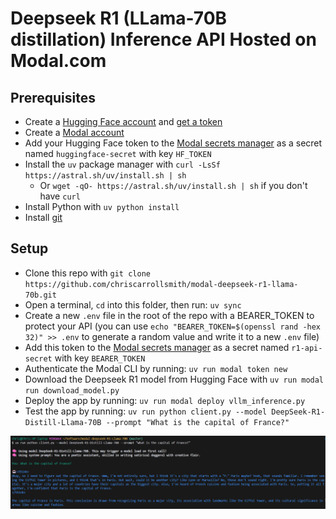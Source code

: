 # Deepseek R1 (LLama-70B distillation) Inference API Hosted on Modal.com

## Prerequisites

- Create a [Hugging Face account](https://huggingface.co/) and [get a token](https://huggingface.co/settings/tokens)
- Create a [Modal account](https://modal.com/)
- Add your Hugging Face token to the [Modal secrets manager](https://modal.com/secrets/) as a secret named `huggingface-secret` with key `HF_TOKEN`
- Install the `uv` package manager with `curl -LsSf https://astral.sh/uv/install.sh | sh`
    - Or `wget -qO- https://astral.sh/uv/install.sh | sh` if you don't have `curl`
- Install Python with `uv python install`
- Install [git](https://git-scm.com/)

## Setup

- Clone this repo with `git clone https://github.com/chriscarrollsmith/modal-deepseek-r1-llama-70b.git`
- Open a terminal, `cd` into this folder, then run: `uv sync`
- Create a new `.env` file in the root of the repo with a BEARER_TOKEN to protect your API (you can use `echo "BEARER_TOKEN=$(openssl rand -hex 32)" >> .env` to generate a random value and write it to a new `.env` file)
- Add this token to the [Modal secrets manager](https://modal.com/secrets/) as a secret named `r1-api-secret` with key `BEARER_TOKEN`
- Authenticate the Modal CLI by running: `uv run modal token new`
- Download the Deepseek R1 model from Hugging Face with `uv run modal run download_model.py`
- Deploy the app by running: `uv run modal deploy vllm_inference.py`
- Test the app by running: `uv run python client.py --model DeepSeek-R1-Distill-Llama-70B --prompt "What is the capital of France?"`

![Screenshot of output](screenshot.png)